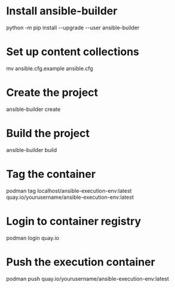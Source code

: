 # Install ansible-builder
python -m pip install --upgrade --user ansible-builder

# Set up content collections
mv ansible.cfg.example ansible.cfg

# Create the project
ansible-builder create

# Build the project
ansible-builder build

# Tag the container
podman tag localhost/ansible-execution-env:latest quay.io/yourusername/ansible-execution-env:latest

# Login to container registry
podman login quay.io

# Push the execution container
podman push quay.io/yourusername/ansible-execution-env:latest

